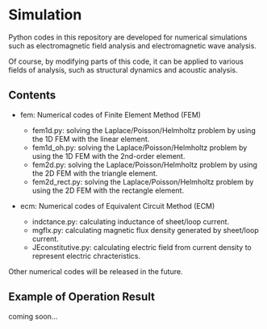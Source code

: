 # Simulation

Python codes in this repository are developed for numerical simulations such as electromagnetic field analysis and electromagnetic wave analysis.

Of course, by modifying parts of this code, it can be applied to various fields of analysis, such as structural dynamics and acoustic analysis.

## Contents

* fem: Numerical codes of Finite Element Method (FEM)
    * fem1d.py: solving the Laplace/Poisson/Helmholtz problem by using the 1D FEM with the linear element.
    * fem1d_oh.py: solving the Laplace/Poisson/Helmholtz problem by using the 1D FEM with the 2nd-order element.
    * fem2d.py: solving the Laplace/Poisson/Helmholtz problem by using the 2D FEM with the triangle element.
    * fem2d_rect.py: solving the Laplace/Poisson/Helmholtz problem by using the 2D FEM with the rectangle element.

* ecm: Numerical codes of Equivalent Circuit Method (ECM)
    * indctance.py: calculating inductance of sheet/loop current.
    * mgflx.py:  calculating magnetic flux density generated by sheet/loop current.
    * JEconstitutive.py: calculating electric field from current density to represent electric chracteristics.

Other numerical codes will be released in the future.

## Example of Operation Result

coming soon...